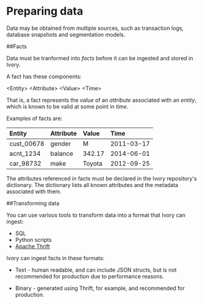 # Preparing data
Data may be obtained from multiple sources, such as transaction logs, database snapshots and segmentation models.

##Facts

Data must be tranformed into _facts_ before it can be ingested and stored in Ivory.

A fact has these components:

&lt;Entity&gt; &lt;Attribute&gt; &lt;Value&gt; &lt;Time&gt;

That is, a fact represents the _value_ of an _attribute_ associated with an _entity_, which is known to be valid at some point in _time_.

Examples of facts are:

| Entity | Attribute | Value | Time |
|:------------ |:------------ |:------------ |:------------ |
| cust_00678 | gender | M | 2011-03-17 |
| acnt_1234 | balance | 342.17 | 2014-06-01 |
| car_98732 | make | Toyota | 2012-09-25 |


The attributes referenced in facts must be declared in the Ivory repository's dictionary. The dictionary lists all known attributes and the metadata associated with them.

##Transforming data

You can use various tools to transform data into a format that Ivory can ingest:

* SQL
* Python scripts
* [Apache Thrift](https://thrift.apache.org/)

Ivory can ingest facts in these formats:

* Text - human readable, and can include JSON structs, but is not recommended for production due to performance reasons.

* Binary - generated using Thrift, for example, and recommended for production.

